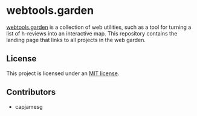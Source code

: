# webtools.garden

[webtools.garden](https://webtools.garden) is a collection of web utilities, such as a tool for turning a list of h-reviews into an interactive map. This repository contains the landing page that links to all projects in the web garden.

## License

This project is licensed under an [MIT license](LICENSE).

## Contributors

- capjamesg
